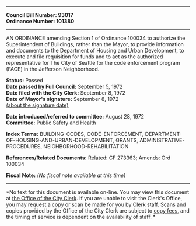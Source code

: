 * * * * *  
  
**Council Bill Number: [](#h0)[](#h2)93017**   
**Ordinance Number: 101380**  
  
* * * * *  
  
AN ORDINANCE amending Section 1 of Ordinance 100034 to authorize the Superintendent of Buildings, rather than the Mayor, to provide information and documents to the Department of Housing and Urban Development, to execute and file requisition for funds and to act as the authorized representative for The City of Seattle for the code enforcement program (FACE) in the Jefferson Neighborhood.  
  
**Status:** Passed   
**Date passed by Full Council:** September 5, 1972   
**Date filed with the City Clerk:** September 8, 1972   
**Date of Mayor's signature:** September 8, 1972   
[(about the signature date)](/~public/approvaldate.htm)   
  
  
**Date introduced/referred to committee:** August 28, 1972   
**Committee:** Public Safety and Health   
  
**Index Terms:** BUILDING-CODES, CODE-ENFORCEMENT, DEPARTMENT-OF-HOUSING-AND-URBAN-DEVELOPMENT, GRANTS, ADMINISTRATIVE-PROCEDURES, NEIGHBORHOOD-REHABILITATION  
  
**References/Related Documents:** Related: CF 273363; Amends: Ord 100034  
  
**Fiscal Note:** *(No fiscal note available at this time)*  
  
* * * * *  
  
*No text for this document is available on-line. You may view this document at [the Office of the City Clerk](http://www.seattle.gov/leg/clerk/contactUs.htm). If you are unable to visit the Clerk's Office, you may request a copy or scan be made for you by Clerk staff. Scans and copies provided by the Office of the City Clerk are subject to [copy fees](http://clerk.seattle.gov/~public/clerkfees.htm), and the timing of service is dependent on the availability of staff. *  
  
  
